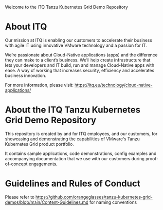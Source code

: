 
Welcome to the ITQ Tanzu Kubernetes Grid Demo Repository


# About ITQ

Our mission at ITQ is enabling our customers to accelerate their business with agile IT using innovative VMware technology and a passion for IT.

We’re passionate about Cloud-Native applications (apps) and the difference they can make to a client’s business. We’ll help create infrastructure that lets your developers and IT build, run and manage Cloud-Native apps with ease. A way of working that increases security, efficiency and accelerates business innovation.

For more information, please visit: https://itq.eu/technology/cloud-native-applications/


# About the ITQ Tanzu Kubernetes Grid Demo Repository

This repository is created by and for ITQ employees, and our customers, for showcasing and demonstrating the capabilities of VMware's Tanzu Kubernetes Grid product portfolio. 

It contains sample applications, code demonstrations, config examples and accompanying documentation that we use with our customers during proof-of-concept engagements. 


# Guidelines and Rules of Conduct

Please refer to https://github.com/orangeglasses/tanzu-kubernetes-grid-demos/blob/main/Content-Guidelines.md for naming conventions
